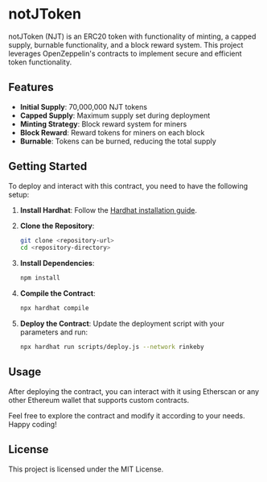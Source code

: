 # notJToken

notJToken (NJT) is an ERC20 token with functionality of minting, a capped supply, burnable functionality, and a block reward system.
This project leverages OpenZeppelin's contracts to implement secure and efficient token functionality.

## Features

- **Initial Supply**: 70,000,000 NJT tokens
- **Capped Supply**: Maximum supply set during deployment
- **Minting Strategy**: Block reward system for miners
- **Block Reward**: Reward tokens for miners on each block
- **Burnable**: Tokens can be burned, reducing the total supply

## Getting Started

To deploy and interact with this contract, you need to have the following setup:

1. **Install Hardhat**: Follow the [Hardhat installation guide](https://hardhat.org/getting-started/).

2. **Clone the Repository**:
    ```sh
    git clone <repository-url>
    cd <repository-directory>
    ```

3. **Install Dependencies**:
    ```sh
    npm install
    ```

4. **Compile the Contract**:
    ```sh
    npx hardhat compile
    ```

5. **Deploy the Contract**:
    Update the deployment script with your parameters and run:
    ```sh
    npx hardhat run scripts/deploy.js --network rinkeby
    ```

## Usage
After deploying the contract, you can interact with it using Etherscan or any other Ethereum wallet that supports custom contracts.

Feel free to explore the contract and modify it according to your needs. Happy coding!

## License
This project is licensed under the MIT License.


